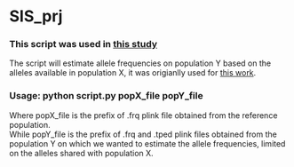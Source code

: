 # SIS_prj

### This script was used in [this study](https://onlinelibrary.wiley.com/doi/10.1002/ajpa.24911) 

The script will estimate allele frequencies on population Y based on the alleles available in population X, it was origianlly used for [this work](https://onlinelibrary.wiley.com/doi/10.1002/ajpa.24911).

### Usage: python script.py popX_file popY_file  

Where popX_file is the prefix of .frq plink file obtained from the reference population.  
While popY_file is the prefix of .frq and .tped plink files obtained from the population Y on which we wanted to estimate the allele frequencies, limited on the alleles shared with population X.
